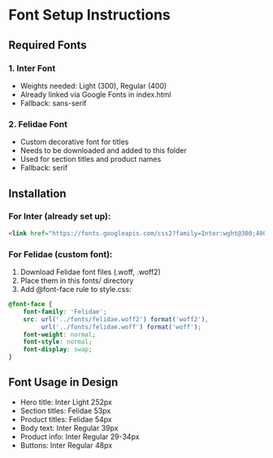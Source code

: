 # Font Setup Instructions

## Required Fonts

### 1. Inter Font
- Weights needed: Light (300), Regular (400)
- Already linked via Google Fonts in index.html
- Fallback: sans-serif

### 2. Felidae Font
- Custom decorative font for titles
- Needs to be downloaded and added to this folder
- Used for section titles and product names
- Fallback: serif

## Installation

### For Inter (already set up):
```html
<link href="https://fonts.googleapis.com/css2?family=Inter:wght@300;400&display=swap" rel="stylesheet">
```

### For Felidae (custom font):
1. Download Felidae font files (.woff, .woff2)
2. Place them in this fonts/ directory
3. Add @font-face rule to style.css:

```css
@font-face {
    font-family: 'Felidae';
    src: url('../fonts/felidae.woff2') format('woff2'),
         url('../fonts/felidae.woff') format('woff');
    font-weight: normal;
    font-style: normal;
    font-display: swap;
}
```

## Font Usage in Design
- Hero title: Inter Light 252px
- Section titles: Felidae 53px
- Product titles: Felidae 54px
- Body text: Inter Regular 39px
- Product info: Inter Regular 29-34px
- Buttons: Inter Regular 48px